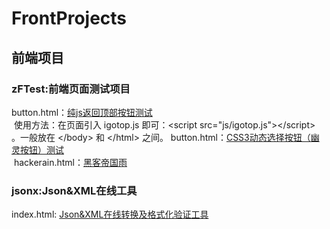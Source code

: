 # FrontProjects
## 前端项目
### zFTest:前端页面测试项目
  button.html：<a href="https://itanken.github.io/FrontProjects/zFTest/gotop.html" target="_blank">纯js返回顶部按钮测试</a><br>
  使用方法：在页面引入 igotop.js 即可：&lt;script src="js/igotop.js"&gt;&lt;/script&gt; 。一般放在 &lt;/body&gt; 和 &lt;/html&gt; 之间。
  button.html：<a href="https://itanken.github.io/FrontProjects/zFTest/button.html" target="_blank">CSS3动态选择按钮（幽灵按钮）测试</a><br>
  hackerain.html：<a href="https://itanken.github.io/FrontProjects/zFTest/hackerain.html" target="_blank">黑客帝国雨</a>
### jsonx:Json&XML在线工具
  index.html: <a href="https://itanken.github.io/FrontProjects/jsonx/" target="_blank">Json&XML在线转换及格式化验证工具</a>
